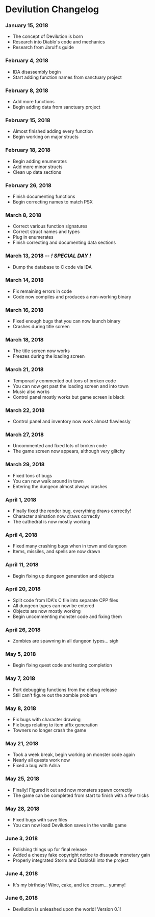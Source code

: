 # Devilution Changelog

### January 15, 2018
- The concept of Devilution is born
- Research into Diablo's code and mechanics
- Research from Jarulf's guide

### February 4, 2018
- IDA disassembly begin
- Start adding function names from sanctuary project

### February 8, 2018
- Add more functions
- Begin adding data from sanctuary project

### February 15, 2018
- Almost finished adding every function
- Begin working on major structs

### February 18, 2018
- Begin adding enumerates
- Add more minor structs
- Clean up data sections

### February 26, 2018
- Finish documenting functions
- Begin correcting names to match PSX

### March 8, 2018
- Correct various function signatures
- Correct struct names and types
- Plug in enumerates
- Finish correcting and documenting data sections

### March 13, 2018 -- *!  SPECIAL DAY  !*
- Dump the database to C code via IDA

### March 14, 2018
- Fix remaining errors in code
- Code now compiles and produces a non-working binary

### March 16, 2018
- Fixed enough bugs that you can now launch binary
- Crashes during title screen

### March 18, 2018
- The title screen now works
- Freezes during the loading screen

### March 21, 2018
- Temporarily commented out tons of broken code
- You can now get past the loading screen and into town
- Music also works
- Control panel mostly works but game screen is black

### March 22, 2018
- Control panel and inventory now work almost flawlessly

### March 27, 2018
- Uncommented and fixed lots of broken code
- The game screen now appears, although very glitchy

### March 29, 2018
- Fixed tons of bugs
- You can now walk around in town
- Entering the dungeon almost always crashes

### April 1, 2018
- Finally fixed the render bug, everything draws correctly!
- Character animation now draws correctly
- The cathedral is now mostly working

### April 4, 2018
- Fixed many crashing bugs when in town and dungeon
- Items, missiles, and spells are now drawn

### April 11, 2018
- Begin fixing up dungeon generation and objects

### April 20, 2018
- Split code from IDA's C file into separate CPP files
- All dungeon types can now be entered
- Objects are now mostly working
- Begin uncommenting monster code and fixing them

### April 26, 2018
- Zombies are spawning in all dungeon types... sigh

### May 5, 2018
- Begin fixing quest code and testing completion

### May 7, 2018
- Port debugging functions from the debug release
- Still can't figure out the zombie problem

### May 8, 2018
- Fix bugs with character drawing
- Fix bugs relating to item affix generation
- Towners no longer crash the game

### May 21, 2018
- Took a week break, begin working on monster code again
- Nearly all quests work now
- Fixed a bug with Adria

### May 25, 2018
- Finally! Figured it out and now monsters spawn correctly
- The game can be completed from start to finish with a few tricks

### May 28, 2018
- Fixed bugs with save files
- You can now load Devilution saves in the vanilla game

### June 3, 2018
- Polishing things up for final release
- Added a cheesy fake copyright notice to dissuade monetary gain
- Properly integrated Storm and DiabloUI into the project

### June 4, 2018
- It's my birthday! Wine, cake, and ice cream... yummy!

### June 6, 2018
- Devilution is unleashed upon the world! Version 0.1!
